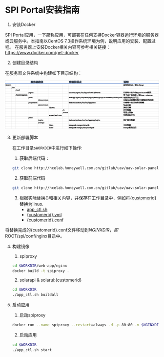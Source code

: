 # SPI Portal安装指南

1. 安装Docker

SPI Portal应用，一下简称应用，可部署在任何支持Docker容器运行环境的服务器或云服务中。本指南以CentOS 7.3操作系统环境为例，说明应用的安装、配置过程。
在服务器上安装Docker相关内容可参考相关链接：https://www.docker.com/get-docker

2. 创建目录结构

在服务器文件系统中构建如下目录结构：

![gimp](doc/img/hierachy.png)

3. 更新部署脚本
    
    在工作目录`$WORKDIR`中进行如下操作:

    1. 获取后端代码：
    ```bash
    git clone http://hcelab.honeywell.com.cn/gitlab/uav/uav-solar-panel.git
    ```
    2. 获取前端代码
   
    ```bash
    git clone http://hcelab.honeywell.com.cn/gitlab/uav/uav-solar-panel.git
    ```
    3. 根据实际替换{}和相关内容，并保存在工作目录中，例如将{customerid}替换为linuo.
        * <a href="/deploy/app_ctl.sh">app_ctl.sh</a>
        * <a href="/deploy/{customerid}.yml">{customerid}.yml</a>
        * <a href="/deploy/{customerid}.conf">{customerid}.conf</a>
   
将替换完成的{customerid}.conf文件移动到$NGINXDIR，即$ROOT/spi/conf/nginx目录中。

4. 构建镜像
    1. spiproxy
    
    ```bash
    cd $WORKDIR/web-app/nginx
    docker build -t spiproxy .
    ```
    2. solarapi & solarui:{customerid}
    
    ```bash
    cd $WORKDIR
    ./app_ctl.sh buildall
    ```

5. 启动应用

    1. 启动spiproxy
    ```bash
    docker run --name spiproxy --restart=always -d -p 80:80 -v $NGINXDIR:/etc/nginx/conf.d/brands spiproxy
    ```
    2. 启动应用
    ```bash
    cd $WORKDIR
    ./app_ctl.sh start
    ```